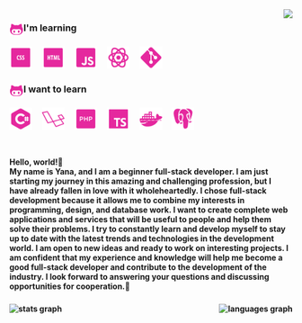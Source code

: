 <img align="right" height="300" src="https://i.imgur.com/fqr7rm1.gif"/>

###

<div> <img align="left" src="icons/icons8-octocat-50.png" height="25"  /> <h3 align="left"> I'm learning </h3> </div>

###

<div align="left">
  <code><img src="icons/icons8-css-50.png" height="40"  /></code>
  <img width="10" />
  <code><img src="icons/icons8-html-50.png" height="40"  /></code>
  <img width="10" />
  <code><img src="icons/icons8-javascript-50.png" height="40"  /></code>
  <img width="10" />
  <code><img src="icons/icons8-react-48 (1).png" height="40"  /></code>
  <img width="10" />
  <code><img src="icons/icons8-git-50.png" height="40" alt="git logo"  /></code>
   <img width="10" />
</div>

###

<div> <img align="left" src="icons/icons8-octocat-50.png" height="25"  /> <h3 align="left"> I want to learn </h3> </div>

###

<div align="left">
  <img src="icons/icons8-c-50.png" height="40"  />
  <img width="10" />
    <img src="icons/icons8-laravel-50.png" height="40"  />
  <img width="10" />
    <img src="icons/icons8-php-50.png" height="40"  />
  <img width="10" />
    <img src="icons/icons8-typescript-50.png" height="40"  />
  <img width="10" />
    <img src="icons/icons8-docker-50.png" height="40"  />
  <img width="10" />
    <img src="icons/icons8-postgresql-50.png" height="40"  />
  <img width="10" />
</div>

<br><p><b>Hello, world!🎀<b> <br>
My name is Yana, and I am a beginner full-stack developer. I am just starting my journey in this amazing and challenging profession, but I have already fallen in love with it wholeheartedly.
I chose full-stack development because it allows me to combine my interests in programming, design, and database work. I want to create complete web applications and services that will be useful to people and help them solve their problems.
I try to constantly learn and develop myself to stay up to date with the latest trends and technologies in the development world.
I am open to new ideas and ready to work on interesting projects. I am confident that my experience and knowledge will help me become a good full-stack developer and contribute to the development of the industry.
I look forward to answering your questions and discussing opportunities for cooperation.🌸</p>




<div align="center">
  <img align="left" src="https://github-readme-stats.vercel.app/api?username=yannyxcode&hide_title=false&hide_rank=false&show_icons=true&include_all_commits=true&count_private=true&disable_animations=false&theme=synthwave&locale=en&hide_border=true&order=1" height="150" alt="stats graph"  />
  <img align="right" src="https://github-readme-stats.vercel.app/api/top-langs?username=yannyxcode&locale=en&hide_title=false&layout=compact&card_width=400&langs_count=5&theme=synthwave&hide_border=true&order=2" height="150" alt="languages graph"  />
</div>

###
